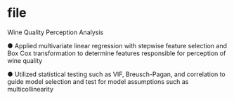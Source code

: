 # file
Wine Quality Perception Analysis

● Applied multivariate linear regression with stepwise feature selection and Box Cox transformation to determine features responsible for perception of wine quality

● Utilized statistical testing such as VIF, Breusch-Pagan, and correlation to guide model selection and test for model assumptions such as multicollinearity
